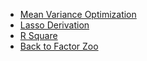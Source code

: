 - [Mean Variance Optimization](/factor_zoo/toolkit/mean_var_opt.md)
- [Lasso Derivation](/factor_zoo/toolkit/lasso_derivation.md)
- [R Square](/factor_zoo/toolkit/r_square.md)
- [Back to Factor Zoo](/factor_zoo/README.md)